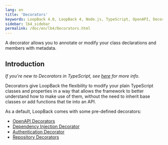 ```yaml
---
lang: en
title: 'Decorators'
keywords: LoopBack 4.0, LoopBack 4, Node.js, TypeScript, OpenAPI, Decorator
sidebar: lb4_sidebar
permalink: /doc/en/lb4/Decorators.html
---
```


A decorator allows you to annotate or modify your class declarations and members
with metadata.

## Introduction

_If you're new to Decorators in TypeScript, see
[here](https://www.typescriptlang.org/docs/handbook/decorators.html) for more
info._

Decorators give LoopBack the flexibility to modify your plain TypeScript classes
and properties in a way that allows the framework to better understand how to
make use of them, without the need to inherit base classes or add functions that
tie into an API.

As a default, LoopBack comes with some pre-defined decorators:

- [OpenAPI Decorators](decorators/Decorators_openapi.md)
- [Dependency Injection Decorator](decorators/Decorators_inject.md)
- [Authentication Decorator](decorators/Decorators_authenticate.md)
- [Repository Decorators](decorators/Decorators_repository.md)
